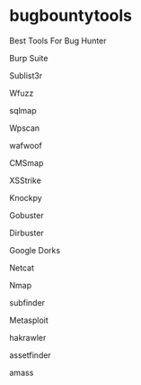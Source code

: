 # bugbountytools
Best Tools For Bug Hunter

Burp Suite

Sublist3r

Wfuzz

sqlmap

Wpscan

wafwoof

CMSmap

XSStrike

Knockpy

Gobuster

Dirbuster

Google Dorks

Netcat

Nmap

subfinder

Metasploit


hakrawler

assetfinder

amass
